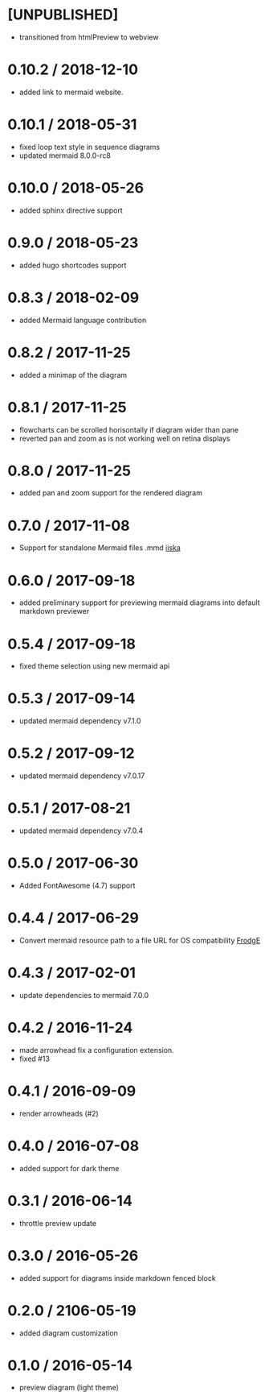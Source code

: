 # [UNPUBLISHED]

- transitioned from htmlPreview to webview

# 0.10.2 / 2018-12-10

- added link to mermaid website.

# 0.10.1 / 2018-05-31

- fixed loop text style in sequence diagrams
- updated mermaid 8.0.0-rc8

# 0.10.0 / 2018-05-26

- added sphinx directive support

# 0.9.0 / 2018-05-23

- added hugo shortcodes support

# 0.8.3 / 2018-02-09

- added Mermaid language contribution

# 0.8.2 / 2017-11-25

- added a minimap of the diagram

# 0.8.1 / 2017-11-25

- flowcharts can be scrolled horisontally if diagram wider than pane
- reverted pan and zoom as is not working well on retina displays

# 0.8.0 / 2017-11-25

- added pan and zoom support for the rendered diagram

# 0.7.0 / 2017-11-08

- Support for standalone Mermaid files .mmd [iiska](https://github.com/iiska)

# 0.6.0 / 2017-09-18

- added preliminary support for previewing mermaid diagrams into default markdown previewer

# 0.5.4 / 2017-09-18

- fixed theme selection using new mermaid api

# 0.5.3 / 2017-09-14

- updated mermaid dependency v7.1.0

# 0.5.2 / 2017-09-12

- updated mermaid dependency v7.0.17

# 0.5.1 / 2017-08-21

- updated mermaid dependency v7.0.4

# 0.5.0 / 2017-06-30

- Added FontAwesome (4.7) support

# 0.4.4 / 2017-06-29

- Convert mermaid resource path to a file URL for OS compatibility [FrodgE](https://github.com/FrodgE)

# 0.4.3 / 2017-02-01

- update dependencies to mermaid 7.0.0

# 0.4.2 / 2016-11-24

- made arrowhead fix a configuration extension.
- fixed #13

# 0.4.1 / 2016-09-09

- render arrowheads (#2)

# 0.4.0 / 2016-07-08

- added support for dark theme

# 0.3.1 / 2016-06-14

- throttle preview update

# 0.3.0 / 2016-05-26

- added support for diagrams inside markdown fenced block

# 0.2.0 / 2106-05-19

- added diagram customization

# 0.1.0 / 2016-05-14

- preview diagram (light theme)
